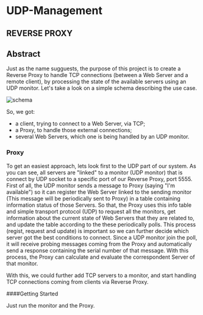 # UDP-Management

## REVERSE PROXY

Abstract
--------

Just as the name sugguests, the purpose of this project is to create a Reverse Proxy to handle TCP connections (between a Web Server
and a remote client), by processing the state of the available servers using an UDP monitor. Let's take a look on a simple schema
describing the use case.  
     
![schema](https://github.com/ReiKratos/UDP-Management/blob/master/ReverseProxy/eqweq.png)

So, we got:  
- a client, trying to connect to a Web Server, via TCP;
- a Proxy, to handle those external connections;
- several Web Servers, which one is being handled by an UDP monitor.  

### Proxy

To get an easiest approach, lets look first to the UDP part of our system. As you can see, all servers are "linked"
to a monitor (UDP monitor) that is connect by UDP socket to a specific port of our Reverse Proxy, port 5555. First of all, 
the UDP monitor sends a message to Proxy (saying "I'm available") so it can register the Web Server linked to the sending monitor (This message will be periodically sent to Proxy) in a table containing information status of those Servers.
So that, the Proxy uses this info table and simple transport protocol (UDP) to request all the monitors, get information about the current state of Web Servers that they are related to, and update the table according to the these periodically polls. This process (regist, request and update) is important so we can further decide which server got the best conditions to connect.
Since a UDP monitor join the poll, it will receive probing messages coming from the Proxy and automatically send a response containing the serial number of that message. With this process, the Proxy can calculate and evaluate the correspondent Server of that monitor. 

With this, we could further add TCP servers to a monitor, and start handling TCP connections coming from clients via Reverse Proxy.

####Getting Started

Just run the monitor and the Proxy.
